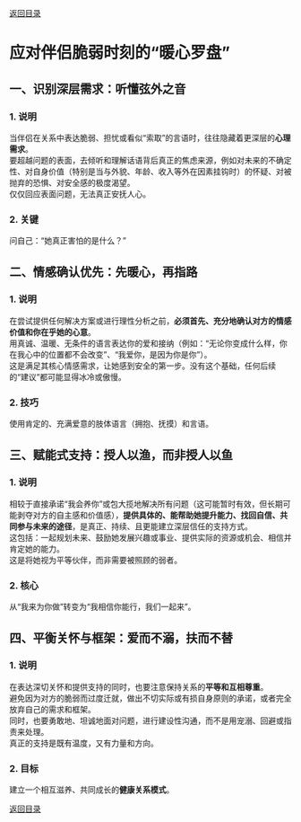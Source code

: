 [返回目录](/README.md)

# 应对伴侣脆弱时刻的“暖心罗盘”

## 一、识别深层需求：听懂弦外之音

### 1. 说明
当伴侣在关系中表达脆弱、担忧或看似“索取”的言语时，往往隐藏着更深层的**心理需求**。  
要超越问题的表面，去倾听和理解话语背后真正的焦虑来源，例如对未来的不确定性、对自身价值（特别是当与外貌、年龄、收入等外在因素挂钩时）的怀疑、对被抛弃的恐惧、对安全感的极度渴望。  
仅仅回应表面问题，无法真正安抚人心。

### 2. 关键
问自己：“她真正害怕的是什么？”

## 二、情感确认优先：先暖心，再指路

### 1. 说明
在尝试提供任何解决方案或进行理性分析之前，**必须首先、充分地确认对方的情感价值和你在乎她的心意**。  
用真诚、温暖、无条件的语言表达你的爱和接纳（例如：“无论你变成什么样，你在我心中的位置都不会改变”、“我爱你，是因为你是你”）。  
这是满足其核心情感需求，让她感到安全的第一步。没有这个基础，任何后续的“建议”都可能显得冰冷或傲慢。

### 2. 技巧
使用肯定的、充满爱意的肢体语言（拥抱、抚摸）和言语。

## 三、赋能式支持：授人以渔，而非授人以鱼

### 1. 说明
相较于直接承诺“我会养你”或包大揽地解决所有问题（这可能暂时有效，但长期可能剥夺对方的自主感和价值感），**提供具体的、能帮助她提升能力、找回自信、共同参与未来的途径**，是真正、持续、且更能建立深层信任的支持方式。  
这包括：一起规划未来、鼓励她发展兴趣或事业、提供实际的资源或机会、相信并肯定她的能力。  
这是将她视为平等伙伴，而非需要被照顾的弱者。

### 2. 核心
从“我来为你做”转变为“我相信你能行，我们一起来”。

## 四、平衡关怀与框架：爱而不溺，扶而不替

### 1. 说明
在表达深切关怀和提供支持的同时，也要注意保持关系的**平等和互相尊重**。  
避免因为对方的脆弱而过度迁就，做出不切实际或有损自身原则的承诺，或者完全放弃自己的需求和框架。  
同时，也要勇敢地、坦诚地面对问题，进行建设性沟通，而不是用宠溺、回避或指责来处理。  
真正的支持是既有温度，又有力量和方向。

### 2. 目标
建立一个相互滋养、共同成长的**健康关系模式**。

[返回目录](/README.md)